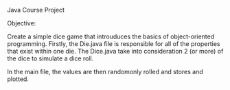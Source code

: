 Java Course Project

Objective:

Create a simple dice game that introuduces the basics of object-oriented programming. 
Firstly, the Die.java file is responsible for all of the properties that exist within one die. The Dice.java take into consideration 2 (or more) of the dice to simulate a dice roll. 

In the main file, the values are then randomonly rolled and stores and plotted. 
